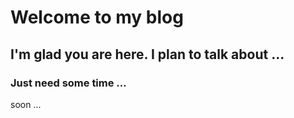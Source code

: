 # Welcome to my blog

## I'm glad you are here. I plan to talk about ...
### Just need some time ...
soon ...
